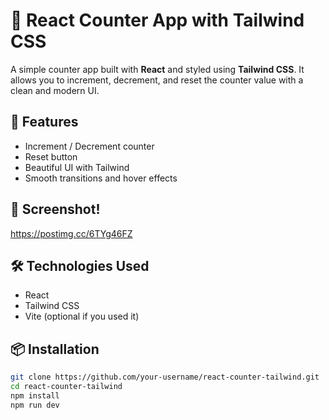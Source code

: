 # 🔢 React Counter App with Tailwind CSS

A simple counter app built with **React** and styled using **Tailwind CSS**. It allows you to increment, decrement, and reset the counter value with a clean and modern UI.

## 🚀 Features

- Increment / Decrement counter
- Reset button
- Beautiful UI with Tailwind
- Smooth transitions and hover effects

## 📸 Screenshot!
https://postimg.cc/6TYg46FZ


## 🛠️ Technologies Used

- React
- Tailwind CSS
- Vite (optional if you used it)

## 📦 Installation

```bash
git clone https://github.com/your-username/react-counter-tailwind.git
cd react-counter-tailwind
npm install
npm run dev
